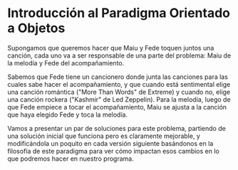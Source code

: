 # Introducción al Paradigma Orientado a Objetos

Supongamos que queremos hacer que Maiu y Fede toquen juntos una canción, cada uno va a ser responsable de una parte del problema: Maiu de la melodía y Fede del acompañamiento.

Sabemos que Fede tiene un cancionero donde junta las canciones para las cuales sabe hacer el acompañamiento, y que cuando está sentimental elige una canción romántica ("More Than Words" de Extreme) y cuando no, elige una canción rockera ("Kashmir" de Led Zeppelin). Para la melodía, luego de que Fede empiece a tocar el acompañamiento, Maiu se ajusta a la canción que haya elegido Fede y toca la melodía.

Vamos a presentar un par de soluciones para este problema, partiendo de una solución inicial que funciona pero es claramente mejorable, y modificándola un poquito en cada versión siguiente basándonos en la filosofía de este paradigma para ver cómo impactan esos cambios en lo que podremos hacer en nuestro programa.